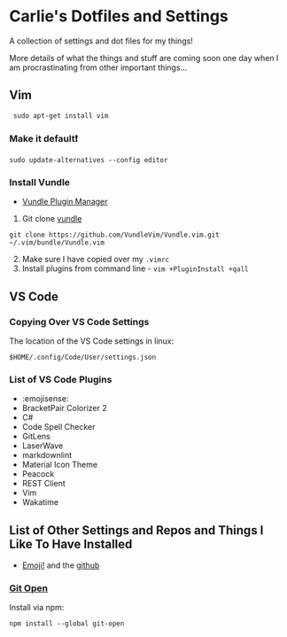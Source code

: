 # Carlie's Dotfiles and Settings

A collection of settings and dot files for my things!

More details of what the things and stuff are coming soon one day when I am procrastinating from other important things...

## Vim

```
 sudo apt-get install vim
 ```

### Make it default❗️

```
sudo update-alternatives --config editor
```

### Install Vundle

- [Vundle Plugin Manager](https://github.com/VundleVim/Vundle.vim)

1. Git clone [vundle](https://github.com/VundleVim/Vundle.vim)

```
git clone https://github.com/VundleVim/Vundle.vim.git ~/.vim/bundle/Vundle.vim
```

2. Make sure I have copied over my `.vimrc`
3. Install plugins from command line - `vim +PluginInstall +qall`


## VS Code

### Copying Over VS Code Settings

The location of the VS Code settings in linux:

`$HOME/.config/Code/User/settings.json`

### List of VS Code Plugins

- :emojisense:
- BracketPair Colorizer 2
- C#
- Code Spell Checker
- GitLens
- LaserWave
- markdownlint
- Material Icon Theme
- Peacock
- REST Client
- Vim
- Wakatime

## List of Other Settings and Repos and Things I Like To Have Installed

- [Emoji!](https://extensions.gnome.org/extension/1162/emoji-selector/)
and the [github](https://github.com/maoschanz/emoji-selector-for-gnome)

### [Git Open](https://github.com/paulirish/git-open)

Install via npm:
```
npm install --global git-open
```